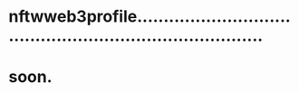 # nftwweb3profile.............................................................................
# soon.
